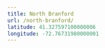 ```yaml
---
title: North Branford
url: /north-branford/
latitude: 41.327597100000006
longitude: -72.76731980000001
---
```


